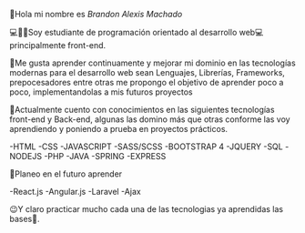 👋Hola mi nombre es *Brandon Alexis Machado*

💻👨‍🎓Soy estudiante de programación orientado al desarrollo web💻 principalmente front-end.

💪Me gusta aprender continuamente y mejorar mi dominio en las tecnologías modernas para el desarrollo web sean Lenguajes, Librerías, Frameworks, prepocesadores entre otras me propongo el objetivo de aprender poco a poco, implementandolas a mis futuros proyectos

🧠Actualmente cuento con conocimientos en las siguientes tecnologías front-end y Back-end, algunas las domino más que otras conforme las voy aprendiendo y poniendo a prueba en proyectos prácticos.

-HTML
-CSS
-JAVASCRIPT
-SASS/SCSS
-BOOTSTRAP 4
-JQUERY
-SQL
-NODEJS
-PHP
-JAVA
-SPRING
-EXPRESS

🤔Planeo en el futuro aprender 

-React.js
-Angular.js
-Laravel
-Ajax

😉Y claro practicar mucho cada una de las tecnologias ya aprendidas las bases🙂.
